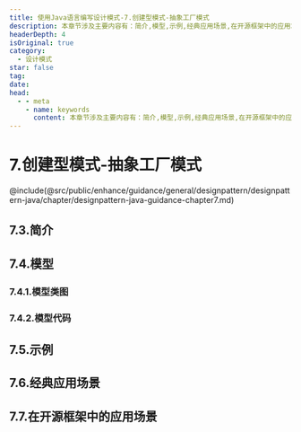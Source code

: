 ```yaml
---
title: 使用Java语言编写设计模式-7.创建型模式-抽象工厂模式
description: 本章节涉及主要内容有：简介,模型,示例,经典应用场景,在开源框架中的应用场景,具体每个小节中包含的内容可使通过下面的章节内容大纲进行查看,所有代码均经过严格测试，可直接复制运行即可。
headerDepth: 4
isOriginal: true
category:
  - 设计模式
star: false
tag:
date: 
head:
  - - meta
    - name: keywords
      content: 本章节涉及主要内容有：简介,模型,示例,经典应用场景,在开源框架中的应用场景,具体每个小节中包含的内容可使通过下面的章节内容大纲进行查看,所有代码均经过严格测试，可直接复制运行即可。
---
```


# 7.创建型模式-抽象工厂模式
@include(@src/public/enhance/guidance/general/designpattern/designpattern-java/chapter/designpattern-java-guidance-chapter7.md)
## 7.3.简介
## 7.4.模型
### 7.4.1.模型类图
### 7.4.2.模型代码
## 7.5.示例
## 7.6.经典应用场景
## 7.7.在开源框架中的应用场景

<ScrollIntoPageView/>
<HideSideBar/>
